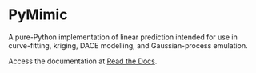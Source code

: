 PyMimic
=======

A pure-Python implementation of linear prediction intended for use in
curve-fitting, kriging, DACE modelling, and Gaussian-process
emulation.

Access the documentation at [Read the Docs](https://pymimic.readthedocs.io/en/latest/).